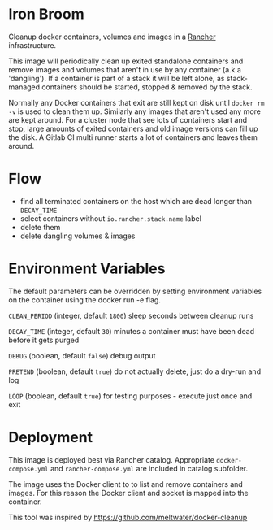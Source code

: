 # Iron Broom

Cleanup docker containers, volumes and images in a [Rancher](http://rancher.com/) infrastructure.

This image will periodically clean up exited standalone containers and remove images and volumes that aren't in use by any container (a.k.a 'dangling'). If a container is part of a stack it will be left alone, as stack-managed containers should be started, stopped & removed by the stack.

Normally any Docker containers that exit are still kept on disk until `docker rm -v` is used to clean them up. Similarly any images that aren't used any more are kept around. For a cluster node that see lots of containers start and stop, large amounts of exited containers and old image versions can fill up the disk. A Gitlab CI multi runner starts a lot of containers and leaves them around.

# Flow

* find all terminated containers on the host which are dead longer than `DECAY_TIME`
* select containers without `io.rancher.stack.name` label
* delete them
* delete dangling volumes & images

# Environment Variables

The default parameters can be overridden by setting environment variables on the container using the docker run -e flag.

`CLEAN_PERIOD` (integer, default `1800`) sleep seconds between cleanup runs

`DECAY_TIME` (integer, default `30`) minutes a container must have been dead before it gets purged

`DEBUG` (boolean, default `false`) debug output

`PRETEND` (boolean, default `true`) do not actually delete, just do a dry-run and log

`LOOP` (boolean, default `true`) for testing purposes - execute just once and exit

# Deployment

This image is deployed best via Rancher catalog. Appropriate `docker-compose.yml` and `rancher-compose.yml` are included in catalog subfolder.

The image uses the Docker client to to list and remove containers and images. For this reason the Docker client and socket is mapped into the container.



This tool was inspired by https://github.com/meltwater/docker-cleanup
